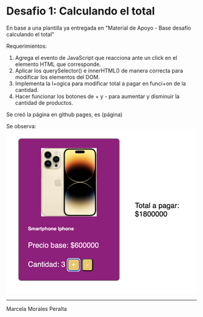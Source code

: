 # Desafio 1: Calculando el total #

En base a una plantilla ya entregada en "Material de Apoyo - Base desafío calculando el total"

Requerimientos:
1. Agrega el evento de JavaScript que reacciona ante un click en el elemento HTML que corresponde.
2. Aplicar los querySelector() e innerHTML() de manera correcta para modificar los elementos del DOM.
3. Implementa la l+ogica para modificar total a pagar en funci+on de la cantidad.
4. Hacer funcionar los botones de + y - para aumentar y disminuir la cantidad de productos.


Se creó la página en github pages, es (página)

Se observa: <img src="assets/img/Print-calculadora.png" alt="Print-calculadora-creada"/>

-----
Marcela Morales Peralta